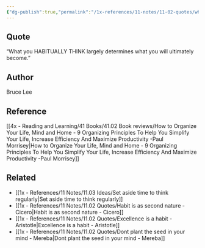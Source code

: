 ```yaml
---
{"dg-publish":true,"permalink":"/1x-references/11-notes/11-02-quotes/what-you-habitually-think-largely-determines-what-you-will-ultimately-become-bruce-lee/","title":"What you HABITUALLY THINK largely determines what you will ultimately become - Bruce Lee","created":"2025-10-17T11:20:44.292+03:00","updated":"2025-10-17T12:02:17.867+03:00"}
---
```



## Quote
“What you HABITUALLY THINK largely determines what you will ultimately become.”

## Author
Bruce Lee  

## Reference
[[4x - Reading and Learning/41 Books/41.02 Book reviews/How to Organize Your Life, Mind and Home - 9 Organizing Principles To Help You Simplify Your Life, Increase Efficiency And Maximize Productivity -Paul Morrisey\|How to Organize Your Life, Mind and Home - 9 Organizing Principles To Help You Simplify Your Life, Increase Efficiency And Maximize Productivity -Paul Morrisey]]

## Related
- [[1x - References/11 Notes/11.03 Ideas/Set aside time to think regularly\|Set aside time to think regularly]]
- [[1x - References/11 Notes/11.02 Quotes/Habit is as second nature - Cicero\|Habit is as second nature - Cicero]]
- [[1x - References/11 Notes/11.02 Quotes/Excellence is a habit - Aristotle\|Excellence is a habit - Aristotle]]
- [[1x - References/11 Notes/11.02 Quotes/Dont plant the seed in your mind - Mereba\|Dont plant the seed in your mind - Mereba]]